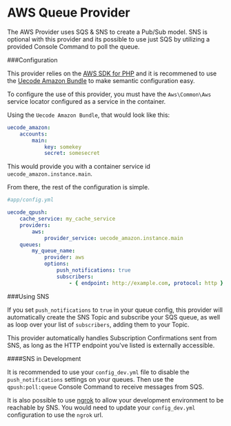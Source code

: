 AWS Queue Provider
==================

The AWS Provider uses SQS & SNS to create a Pub/Sub model.  SNS is optional with
this provider and its possible to use just SQS by utilizing a provided Console
Command to poll the queue.

###Configuration

This provider relies on the [AWS SDK for PHP](https://github.com/aws/aws-sdk-php) and
it is recommened to use the [Uecode Amazon Bundle](https://github.com/uecode/amazon-bundle)
to make semantic configuration easy.

To configure the use of this provider, you must have the `Aws\Common\Aws` service locator
configured as a service in the container.

Using the `Uecode Amazon Bundle`, that would look like this:

```yaml
uecode_amazon:
    accounts:
        main:
            key: somekey
            secret: somesecret
```

This would provide you with a container service id `uecode_amazon.instance.main`.

From there, the rest of the configuration is simple.

```yaml
#app/config.yml

uecode_qpush:
	cache_service: my_cache_service
    providers:
    	aws:
    		provider_service: uecode_amazon.instance.main
    queues:
        my_queue_name:
        	provider: aws
        	options:
            	push_notifications: true
            	subscribers:
                	- { endpoint: http://example.com, protocol: http }
```

###Using SNS

If you set `push_notifications` to `true` in your queue config, this provider
will automatically create the SNS Topic and subscribe your SQS queue, as well
as loop over your list of `subscribers`, adding them to your Topic.

This provider automatically handles Subscription Confirmations sent from SNS, as
long as the HTTP endpoint you've listed is externally accessible.

####SNS in Development

It is recommended to use your `config_dev.yml` file to disable the
`push_notifications` settings on your queues. Then use the `qpush:poll:queue`
Console Command to receive messages from SQS.

It is also possible to use [ngrok](https://ngrok.com/) to allow your development
environment to be reachable by SNS.  You would need to update your `config_dev.yml`
configuration to use the `ngrok` url.
